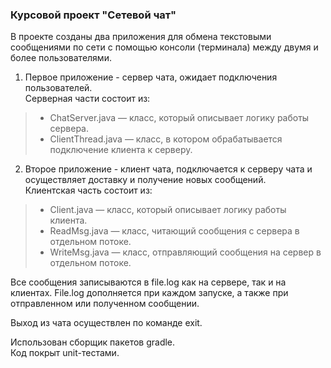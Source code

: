 ### Курсовой проект "Сетевой чат"

В проекте созданы два приложения для обмена текстовыми сообщениями по сети с помощью консоли (терминала) между двумя и более пользователями.

1. Первое приложение - сервер чата, ожидает подключения пользователей.\
Серверная части состоит из:

> - ChatServer.java — класс, который описывает логику работы сервера.
> - ClientThread.java — класс, в котором обрабатывается подключение клиента к серверу.

2. Второе приложение - клиент чата, подключается к серверу чата и осуществляет доставку и получение новых сообщений.\
   Клиентская часть состоит из:
> - Client.java — класс, который описывает логику работы клиента.
> - ReadMsg.java — класс, читающий сообщения с сервера в отдельном потоке.
> - WriteMsg.java — класс, отправляющий сообщения на сервер в отдельном потоке.

Все сообщения записываются в file.log как на сервере, так и на клиентах. File.log дополняется при каждом запуске, а также при отправленном или полученном сообщении.

Выход из чата осуществлен по команде exit.

Использован сборщик пакетов gradle.\
Код покрыт unit-тестами.
